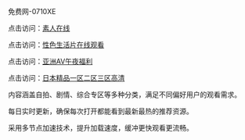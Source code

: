 免费网-0710XE

点击访问：<a href="https://heiliaozj3tjd.pages.dev">素人在线</a>

点击访问：<a href="https://heiliaoe8ajia.pages.dev">性色生活片在线观看</a>

点击访问：<a href="https://heiliaoxqkkct.pages.dev">亚洲AV午夜福利</a>

点击访问：<a href="https://heiliaoxwd5i8.pages.dev">日本精品一区二区三区高清</a>

内容涵盖自拍、剧情、综合专区等多种分类，满足不同偏好用户的观看需求。

每日实时更新，确保每次打开都能看到最新最热的推荐资源。

采用多节点加速技术，提升加载速度，缓冲更快观看更流畅。

<span style="display:none;">[Canonical link](https://github.com/tgb20250710/tgb16 )</span>
